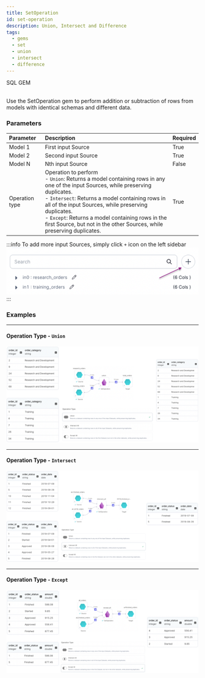 ```yaml
---
title: SetOperation
id: set-operation
description: Union, Intersect and Difference
tags:
  - gems
  - set
  - union
  - intersect
  - difference
---
```


<span class="badge">SQL GEM</span><br /><br />

Use the SetOperation gem to perform addition or subtraction of rows from models with identical schemas and different data.

### Parameters

| Parameter      | Description                                                                                                                                                                                                                                                                                                                                                                     | Required |
| :------------- | :------------------------------------------------------------------------------------------------------------------------------------------------------------------------------------------------------------------------------------------------------------------------------------------------------------------------------------------------------------------------------ | :------- |
| Model 1        | First input Source                                                                                                                                                                                                                                                                                                                                                              | True     |
| Model 2        | Second input Source                                                                                                                                                                                                                                                                                                                                                             | True     |
| Model N        | Nth input Source                                                                                                                                                                                                                                                                                                                                                                | False    |
| Operation type | Operation to perform<br/>- `Union`: Returns a model containing rows in any one of the input Sources, while preserving duplicates.<br/>- `Intersect`: Returns a model containing rows in all of the input Sources, while preserving duplicates. <br/>- `Except`: Returns a model containing rows in the first Source, but not in the other Sources, while preserving duplicates. | True     |

:::info
To add more input Sources, simply click `+` icon on the left sidebar
![Set Operation - Add input dataframe](./img/set_add_inputs.png)
:::

### Examples

---

#### Operation Type - `Union`

![Example usage of Set Operation - Union](./img/set_eg_1.png)

---

#### Operation Type - `Intersect`

![Example usage of Set Operation - Intersect](./img/set_eg_2.png)

---

#### Operation Type - `Except`

![Example usage of Set Operation - Except](./img/set_eg_3.png)
